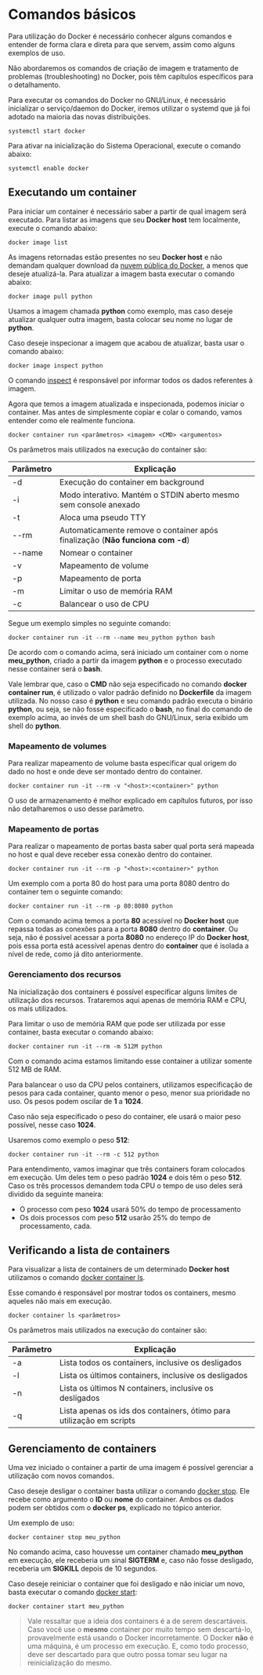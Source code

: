 # Comandos básicos

Para utilização do Docker é necessário conhecer alguns comandos e entender de forma clara e direta para que servem, assim como alguns exemplos de uso.

Não abordaremos os comandos de criação de imagem e tratamento de problemas (troubleshooting) no Docker, pois têm capítulos específicos para o detalhamento.

Para executar os comandos do Docker no GNU/Linux, é necessário inicializar o serviço/daemon do Docker, iremos utilizar o systemd que já foi adotado na maioria das novas distribuições.

```
systemctl start docker 
```

Para ativar na inicialização do Sistema Operacional, execute o comando abaixo:

```
systemctl enable docker
```

## Executando um container

Para iniciar um container é necessário saber a partir de qual imagem será executado. Para listar as imagens que seu **Docker host** tem localmente, execute o comando abaixo:

```
docker image list
```

As imagens retornadas estão presentes no seu **Docker host** e não demandam qualquer download da [nuvem pública do Docker](https://hub.docker.com), a menos que deseje atualizá-la. Para atualizar a imagem basta executar o comando abaixo:

```
docker image pull python
```

Usamos a imagem chamada **python** como exemplo, mas caso deseje atualizar qualquer outra imagem, basta colocar seu nome no lugar de **python**.

Caso deseje inspecionar a imagem que acabou de atualizar, basta usar o comando abaixo:

```
docker image inspect python
```
O comando [inspect](https://docs.docker.com/engine/reference/commandline/inspect/) é responsável por informar todos os dados referentes à imagem.

Agora que temos a imagem atualizada e inspecionada, podemos iniciar o container. Mas antes de simplesmente copiar e colar o comando, vamos entender como ele realmente funciona.

```
docker container run <parâmetros> <imagem> <CMD> <argumentos>
```

Os parâmetros mais utilizados na execução do container são:

|Parâmetro   | Explicação                                                                   |
|------------|------------------------------------------------------------------------------|
|-d          | Execução do container em background                                          |
|-i          | Modo interativo. Mantém o STDIN aberto mesmo sem console anexado             |
|-t          | Aloca uma pseudo TTY                                                         |
|--rm        | Automaticamente remove o container após finalização (**Não funciona com -d**) |
|--name      | Nomear o container                                                           |
|-v          | Mapeamento de volume                                                         |
|-p          | Mapeamento de porta                                                           |
|-m          | Limitar o uso de memória RAM                                                 |
|-c          | Balancear o uso de CPU                                                       |

Segue um exemplo simples no seguinte comando:

```
docker container run -it --rm --name meu_python python bash
```
De acordo com o comando acima, será iniciado um container com o nome **meu_python**, criado a partir da imagem **python** e o processo executado nesse container será o **bash**.

Vale lembrar que, caso o **CMD** não seja especificado no comando **docker container run**, é utilizado o valor padrão definido no **Dockerfile** da imagem utilizada. No nosso caso é **python** e seu comando padrão executa o binário **python**, ou seja, se não fosse especificado o **bash**, no final do comando de exemplo acima, ao invés de um shell bash do GNU/Linux, seria exibido um shell do **python**.

### Mapeamento de volumes

Para realizar mapeamento de volume basta especificar qual origem do dado no host e onde deve ser montado dentro do container.

```
docker container run -it --rm -v "<host>:<container>" python
```
O uso de armazenamento é melhor explicado em capítulos futuros, por isso não detalharemos o uso desse parâmetro.

### Mapeamento de portas

Para realizar o mapeamento de portas basta saber qual porta será mapeada no host e qual deve receber essa conexão dentro do container.

```
docker container run -it --rm -p "<host>:<container>" python
```
Um exemplo com a porta 80 do host para uma porta 8080 dentro do container tem o seguinte comando:

```
docker container run -it --rm -p 80:8080 python
```

Com o comando acima temos a porta **80** acessível no **Docker host** que repassa todas as conexões para a porta **8080** dentro do **container**. Ou seja, não é possível acessar a porta **8080** no endereço IP do **Docker host**, pois essa porta está acessível apenas dentro do **container** que é isolada a nível de rede, como já dito anteriormente.

### Gerenciamento dos recursos

Na inicialização dos containers é possível especificar alguns limites de utilização dos recursos. Trataremos aqui apenas de memória RAM e CPU, os mais utilizados.

Para limitar o uso de memória RAM que pode ser utilizada por esse container, basta executar o comando abaixo:

```
docker container run -it --rm -m 512M python
```

Com o comando acima estamos limitando esse container a utilizar somente 512 MB de RAM.

Para balancear o uso da CPU pelos containers, utilizamos especificação de pesos para cada container, quanto menor o peso, menor sua prioridade no uso. Os pesos podem oscilar de **1** a **1024**.

Caso não seja especificado o peso do container, ele usará o maior peso possível, nesse caso **1024**.

Usaremos como exemplo o peso **512**:

```
docker container run -it --rm -c 512 python
```

Para entendimento, vamos imaginar que três containers foram colocados em execução. Um deles tem o peso padrão **1024** e dois têm o peso **512**. Caso os três processos demandem toda CPU o tempo de uso deles será dividido da seguinte maneira:

* O processo com peso **1024** usará 50% do tempo de processamento
* Os dois processos com peso **512** usarão 25% do tempo de processamento, cada.

## Verificando a lista de containers

Para visualizar a lista de containers de um determinado **Docker host** utilizamos o comando [docker container ls](https://docs.docker.com/engine/reference/commandline/container_ls/).

Esse comando é responsável por mostrar todos os containers, mesmo aqueles não mais em execução.

```
docker container ls <parâmetros>
```

Os parâmetros mais utilizados na execução do container são:

|Parâmetro   | Explicação|  
|-----------|------------|
|-a | Lista todos os containers, inclusive os desligados|
|-l | Lista os últimos containers, inclusive os desligados|
|-n | Lista os últimos N containers,  inclusive os desligados|
|-q | Lista apenas os ids dos containers, ótimo para utilização em scripts|

## Gerenciamento de containers

Uma vez iniciado o container a partir de uma imagem é possível gerenciar a utilização com novos comandos.

Caso deseje desligar o container basta utilizar o comando [docker stop](https://docs.docker.com/engine/reference/commandline/stop/). Ele recebe como argumento o **ID** ou **nome** do container. Ambos os dados podem ser obtidos com o **docker ps**, explicado no tópico anterior.

Um exemplo de uso:

```
docker container stop meu_python
```

No comando acima, caso houvesse um container chamado **meu_python** em execução, ele receberia um sinal **SIGTERM** e, caso não fosse desligado, receberia um **SIGKILL** depois de 10 segundos.

Caso deseje reiniciar o container que foi desligado e não iniciar um novo, basta executar o comando [docker start](https://docs.docker.com/engine/reference/commandline/start/):

```
docker container start meu_python
```

> Vale ressaltar que a ideia dos containers é a de serem descartáveis. Caso você use o **mesmo** container por muito tempo sem descartá-lo, provavelmente está usando o Docker incorretamente.
> O Docker **não** é uma máquina, é um processo em execução. E, como todo processo, deve ser descartado para que outro possa tomar seu lugar na reinicialização do mesmo.
